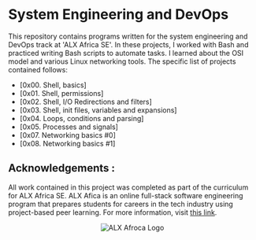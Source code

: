 # System Engineering and DevOps

This repository contains programs written for the system engineering and DevOps track at 'ALX Africa SE'. In these projects, I worked with Bash and practiced writing Bash scripts to automate tasks. I learned about the OSI model and various Linux networking tools. The specific list of projects contained follows:

* [0x00. Shell, basics]
* [0x01. Shell, permissions]
* [0x02. Shell, I/O Redirections and filters]
* [0x03. Shell, init files, variables and expansions]
* [0x04. Loops, conditions and parsing]
* [0x05. Processes and signals]
* [0x07. Networking basics #0]
* [0x08. Networking basics #1]




## Acknowledgements :

All work contained in this project was completed as part of the curriculum for
ALX Africa SE. ALX Afica is an online full-stack software
engineering program that prepares students for careers in the tech industry
using project-based peer learning. For more information, visit
[this link](https://www.alxafrica.com//).

<p align="center">
  <img src="http://www.alxafrica.com/wp-content/uploads/2022/01/header-logo.png"
       alt="ALX Afroca Logo"
  >
</p>
